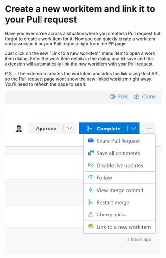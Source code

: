 # Create a new workitem and link it to your Pull request

Have you ever come across a situation where you created a Pull request but forgot to create a work item for it. Now you can quickly create a workitem and associate it to your Pull request right from the PR page.

Just click on the new "Link to a new workitem" menu item to open a work item dialog. Enter the work item details in the dialog and hit save and this extension will automatically link the new workitem with your Pull request.

P.S. - The extension creates the work item and adds the link using Rest API, so the Pull request page wont show the new linked workitem right away. You'll need to refresh the page to see it.

![Group](images/demo.png)
